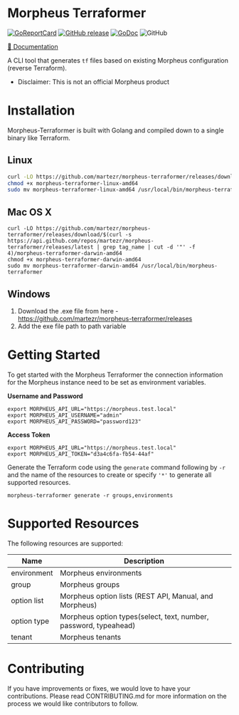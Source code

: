 # Morpheus Terraformer

[![GoReportCard][report-badge]][report]
[![GitHub release](https://img.shields.io/github/release/martezr/morpheus-terraformer.svg)](https://github.com/martezr/morpheus-terraformer/releases/)
[![GoDoc](https://pkg.go.dev/badge/badge/github.com/martezr/morpheus-terraformer?utm_source=godoc)](https://godoc.org/github.com/martezr/morpheus-terraformer)
![GitHub](https://img.shields.io/github/license/martezr/morpheus-terraformer)


[📖 Documentation][docs]

[docs]: https://martezr.github.io/morpheus-terraformer
[report-badge]: https://goreportcard.com/badge/github.com/martezr/morpheus-terraformer
[report]: https://goreportcard.com/report/github.com/martezr/morpheus-terraformer

A CLI tool that generates `tf` files based on existing Morpheus configuration
(reverse Terraform).

*   Disclaimer: This is not an official Morpheus product

# Installation

Morpheus-Terraformer is built with Golang and compiled down to a single binary like Terraform.

## Linux

```bash
curl -LO https://github.com/martezr/morpheus-terraformer/releases/download/$(curl -s https://api.github.com/repos/martezr/morpheus-terraformer/releases/latest | grep tag_name | cut -d '"' -f 4)/morpheus-terraformer-linux-amd64
chmod +x morpheus-terraformer-linux-amd64
sudo mv morpheus-terraformer-linux-amd64 /usr/local/bin/morpheus-terraformer
```

## Mac OS X

```
curl -LO https://github.com/martezr/morpheus-terraformer/releases/download/$(curl -s https://api.github.com/repos/martezr/morpheus-terraformer/releases/latest | grep tag_name | cut -d '"' -f 4)/morpheus-terraformer-darwin-amd64
chmod +x morpheus-terraformer-darwin-amd64
sudo mv morpheus-terraformer-darwin-amd64 /usr/local/bin/morpheus-terraformer
```

## Windows

1. Download the .exe file from here - https://github.com/martezr/morpheus-terraformer/releases
2. Add the exe file path to path variable

# Getting Started

To get started with the Morpheus Terraformer the connection information for the Morpheus instance need to be set as environment variables.

**Username and Password**

```
export MORPHEUS_API_URL="https://morpheus.test.local"
export MORPHEUS_API_USERNAME="admin"
export MORPHEUS_API_PASSWORD="password123"
```

**Access Token**

```
export MORPHEUS_API_URL="https://morpheus.test.local"
export MORPHEUS_API_TOKEN="d3a4c6fa-fb54-44af"
```

Generate the Terraform code using the `generate` command following by `-r` and the name of the resources to create or specify `'*'` to generate all supported resources.

```
morpheus-terraformer generate -r groups,environments
```

# Supported Resources

The following resources are supported:

|Name|Description|
|----|-----|
|environment|Morpheus environments|
|group|Morpheus groups|
|option list|Morpheus option lists (REST API, Manual, and Morpheus)|
|option type|Morpheus option types(select, text, number, password, typeahead)|
|tenant|Morpheus tenants|

# Contributing

If you have improvements or fixes, we would love to have your contributions. Please read CONTRIBUTING.md for more information on the process we would like contributors to follow.